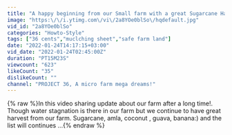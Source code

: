 ```yaml
---
title: "A happy beginning from our Small farm with a great Sugarcane Harvest!"
image: "https:\/\/i.ytimg.com\/vi\/2a8YOe0blSo\/hqdefault.jpg"
vid_id: "2a8YOe0blSo"
categories: "Howto-Style"
tags: ["36 cents","muclching sheet","safe farm land"]
date: "2022-01-24T14:17:15+03:00"
vid_date: "2022-01-24T02:45:00Z"
duration: "PT15M23S"
viewcount: "623"
likeCount: "35"
dislikeCount: ""
channel: "PROJECT 36, A micro farm mega dreams!"
---
```

{% raw %}In this video sharing update about our farm after a long time!. Though water stagnation is there in our farm but we continue to have great harvest from our farm. Sugarcane, amla, coconut , guava, banana:) and the list will continues ...{% endraw %}
